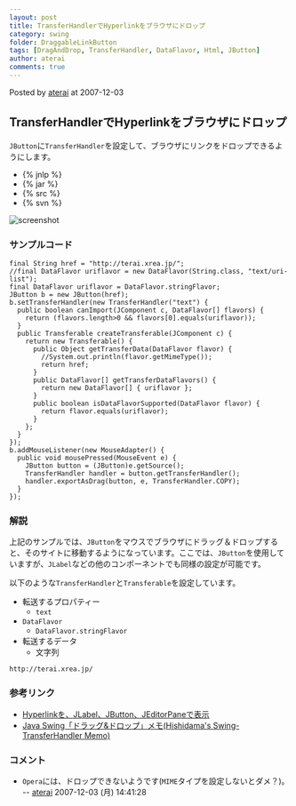 ```yaml
---
layout: post
title: TransferHandlerでHyperlinkをブラウザにドロップ
category: swing
folder: DraggableLinkButton
tags: [DragAndDrop, TransferHandler, DataFlavor, Html, JButton]
author: aterai
comments: true
---
```


Posted by [aterai](http://terai.xrea.jp/aterai.html) at 2007-12-03

## TransferHandlerでHyperlinkをブラウザにドロップ
`JButton`に`TransferHandler`を設定して、ブラウザにリンクをドロップできるようにします。

- {% jnlp %}
- {% jar %}
- {% src %}
- {% svn %}

<!-- dummy comment line for breaking list -->

![screenshot](https://lh3.googleusercontent.com/_9Z4BYR88imo/TQTLyb41hvI/AAAAAAAAAYI/uoSzZ3thyWk/s800/DraggableLinkButton.png)

### サンプルコード
<pre class="prettyprint"><code>final String href = "http://terai.xrea.jp/";
//final DataFlavor uriflavor = new DataFlavor(String.class, "text/uri-list");
final DataFlavor uriflavor = DataFlavor.stringFlavor;
JButton b = new JButton(href);
b.setTransferHandler(new TransferHandler("text") {
  public boolean canImport(JComponent c, DataFlavor[] flavors) {
    return (flavors.length&gt;0 &amp;&amp; flavors[0].equals(uriflavor));
  }
  public Transferable createTransferable(JComponent c) {
    return new Transferable() {
      public Object getTransferData(DataFlavor flavor) {
        //System.out.println(flavor.getMimeType());
        return href;
      }
      public DataFlavor[] getTransferDataFlavors() {
        return new DataFlavor[] { uriflavor };
      }
      public boolean isDataFlavorSupported(DataFlavor flavor) {
        return flavor.equals(uriflavor);
      }
    };
  }
});
b.addMouseListener(new MouseAdapter() {
  public void mousePressed(MouseEvent e) {
    JButton button = (JButton)e.getSource();
    TransferHandler handler = button.getTransferHandler();
    handler.exportAsDrag(button, e, TransferHandler.COPY);
  }
});
</code></pre>

### 解説
上記のサンプルでは、`JButton`をマウスでブラウザにドラッグ＆ドロップすると、そのサイトに移動するようになっています。ここでは、`JButton`を使用していますが、`JLabel`などの他のコンポーネントでも同様の設定が可能です。

以下のような`TransferHandler`と`Transferable`を設定しています。

- 転送するプロパティー
    - `text`
- `DataFlavor`
    - `DataFlavor.stringFlavor`
- 転送するデータ
    - 文字列

<!-- dummy comment line for breaking list -->

	http://terai.xrea.jp/

### 参考リンク
- [Hyperlinkを、JLabel、JButton、JEditorPaneで表示](http://terai.xrea.jp/Swing/HyperlinkLabel.html)
- [Java Swing「ドラッグ&ドロップ」メモ(Hishidama's Swing-TransferHandler Memo)](http://www.ne.jp/asahi/hishidama/home/tech/java/swing/TransferHandler.html)

<!-- dummy comment line for breaking list -->

### コメント
- `Opera`には、ドロップできないようです(`MIME`タイプを設定しないとダメ？)。 -- [aterai](http://terai.xrea.jp/aterai.html) 2007-12-03 (月) 14:41:28

<!-- dummy comment line for breaking list -->

